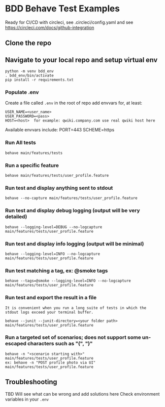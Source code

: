 # BDD Behave Test Examples
Ready for CI/CD with circleci, see .circleci/config.yaml
and see https://circleci.com/docs/github-integration

## Clone the repo

## Navigate to your local repo and setup virtual env

    python -m venv bdd_env 
    . bdd_env/bin/activate
	pip install -r requirements.txt


### Populate .env
    
Create a file called `.env` in the root of repo add envvars for, at least:

    USER_NAME=<user_name>
    USER_PASSWORD=<pass>
    HOST=<host>  for example: qwiki.company.com use real qwiki host here

Available envvars include:
    PORT=443
    SCHEME=https

### Run All tests 
    behave main/features/tests


### Run a specific feature
	behave main/features/tests/user_profile.feature

### Run test and display anything sent to stdout
	behave --no-capture main/features/tests/user_profile.feature

### Run test and display debug logging (output will be very detailed)
    behave --logging-level=DEBUG --no-logcapture main/features/tests/user_profile.feature

### Run test and display info logging (output will be minimal)
    behave --logging-level=INFO --no-logcapture main/features/tests/user_profile.feature

### Run test matching a tag, ex: @smoke tags 
    behave --tags=@smoke --logging-level=INFO --no-logcapture main/features/tests/user_profile.feature

### Run test and export the result in a file
    It is convenient when you run a long suite of tests in which the stdout logs exceed your terminal buffer.
    
    behave --junit --junit-directory=<your folder path> main/features/tests/user_profile.feature

### Run a targeted set of scenarios; does not support some un-escaped characters such as "(", ")"
    behave -n "<scenario starting with>" main/features/tests/user_profile.feature
    ex: behave -n "POST profile photo via UI" main/features/tests/user_profile.feature

## Troubleshooting
TBD
Will see what can be wrong and add solutions here
Check environment variables in your `.env` 
